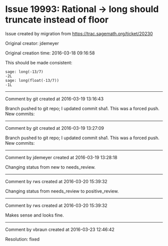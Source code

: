 # Issue 19993: Rational -> long should truncate instead of floor

Issue created by migration from https://trac.sagemath.org/ticket/20230

Original creator: jdemeyer

Original creation time: 2016-03-18 09:16:58

This should be made consistent:

```
sage: long(-13/7)
-2L
sage: long(float(-13/7))
-1L
```



---

Comment by git created at 2016-03-19 13:16:43

Branch pushed to git repo; I updated commit sha1. This was a forced push. New commits:


---

Comment by git created at 2016-03-19 13:27:09

Branch pushed to git repo; I updated commit sha1. This was a forced push. New commits:


---

Comment by jdemeyer created at 2016-03-19 13:28:18

Changing status from new to needs_review.


---

Comment by rws created at 2016-03-20 15:39:32

Changing status from needs_review to positive_review.


---

Comment by rws created at 2016-03-20 15:39:32

Makes sense and looks fine.


---

Comment by vbraun created at 2016-03-23 12:46:42

Resolution: fixed
